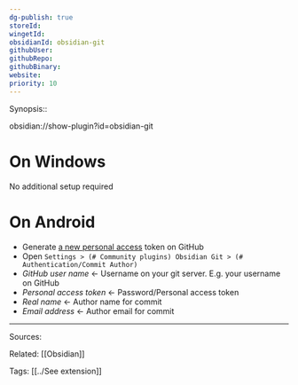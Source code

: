 ```yaml
---
dg-publish: true
storeId: 
wingetId: 
obsidianId: obsidian-git
githubUser: 
githubRepo: 
githubBinary: 
website: 
priority: 10
---
```


Synopsis::

obsidian://show-plugin?id=obsidian-git

# On Windows

No additional setup required

# On Android

- Generate [a new personal access](https://github.com/settings/tokens/new?scopes=repo) token on GitHub
- Open `Settings > (# Community plugins) Obsidian Git > (# Authentication/Commit Author)`
- *GitHub user name* ← Username on your git server. E.g. your username on GitHub
- *Personal access token* ← Password/Personal access token
- *Real name* ← Author name for commit
- *Email address* ← Author email for commit

---


Sources:

Related:
[[Obsidian]]

Tags:
[[../See extension]]